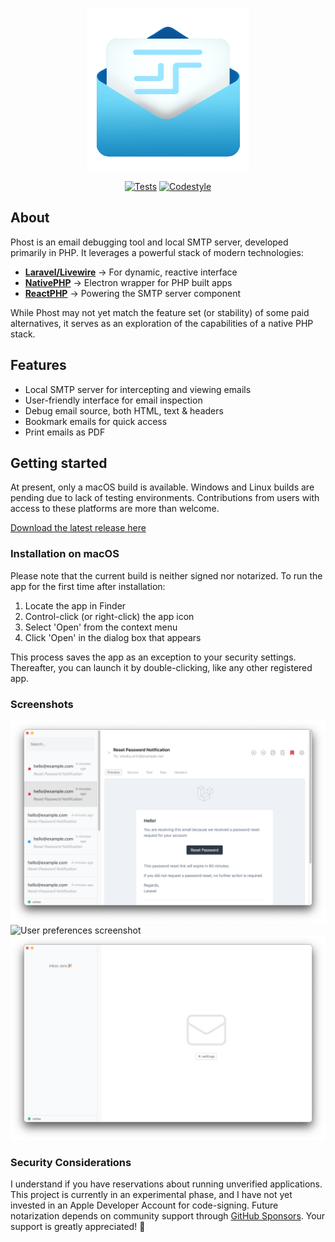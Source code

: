 <p align="center">
<img src="https://github.com/gwleuverink/phost/blob/main/storage/app/public/icon.png?raw=true" alt="Logo" width="260" />
</p>

<p align="center">
<a href="https://github.com/gwleuverink/phost/actions/workflows/test.yml"><img src="https://github.com/gwleuverink/phost/actions/workflows/test.yml/badge.svg" alt="Tests"></a>
<a href="https://github.com/gwleuverink/phost/actions/workflows/codestyle.yml"><img src="https://github.com/gwleuverink/phost/actions/workflows/codestyle.yml/badge.svg" alt="Codestyle"></a>
</p>

## About

Phost is an email debugging tool and local SMTP server, developed primarily in PHP. It leverages a powerful stack of modern technologies:

-   [**Laravel/Livewire**](https://livewire.laravel.com/) -> For dynamic, reactive interface
-   [**NativePHP**](https://nativephp.com/) -> Electron wrapper for PHP built apps
-   [**ReactPHP**](https://reactphp.org/) -> Powering the SMTP server component

While Phost may not yet match the feature set (or stability) of some paid alternatives, it serves as an exploration of the capabilities of a native PHP stack.

## Features

-   Local SMTP server for intercepting and viewing emails
-   User-friendly interface for email inspection
-   Debug email source, both HTML, text & headers
-   Bookmark emails for quick access
-   Print emails as PDF

## Getting started

At present, only a macOS build is available. Windows and Linux builds are pending due to lack of testing environments. Contributions from users with access to these platforms are more than welcome.

[Download the latest release here](https://github.com/gwleuverink/phost/releases.)

### Installation on macOS

Please note that the current build is neither signed nor notarized. To run the app for the first time after installation:

1. Locate the app in Finder
2. Control-click (or right-click) the app icon
3. Select 'Open' from the context menu
4. Click 'Open' in the dialog box that appears

This process saves the app as an exception to your security settings. Thereafter, you can launch it by double-clicking, like any other registered app.

### Screenshots

<img src="https://github.com/gwleuverink/phost/blob/main/storage/app/public/screenshots/full-inbox.png?raw=true" alt="Filled inbox screenshot" />
<img src="https://github.com/gwleuverink/phost/blob/main/storage/app/public/screenshots/preferences.png?raw=true" alt="User preferences screenshot" />
<img src="https://github.com/gwleuverink/phost/blob/main/storage/app/public/screenshots/inbox-zero.png?raw=true" alt="Inbox zero! screenshot" />

### Security Considerations

I understand if you have reservations about running unverified applications. This project is currently in an experimental phase, and I have not yet invested in an Apple Developer Account for code-signing. Future notarization depends on community support through [GitHub Sponsors](https://github.com/sponsors/gwleuverink). Your support is greatly appreciated! 🙏
